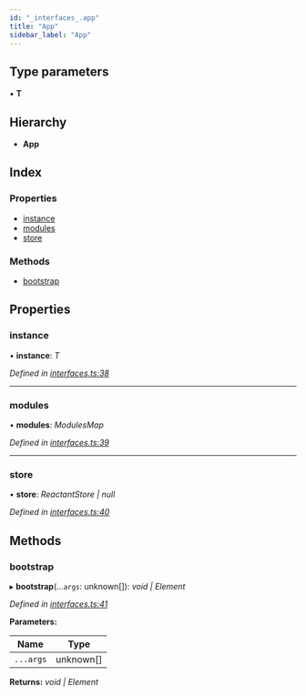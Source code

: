 ```yaml
---
id: "_interfaces_.app"
title: "App"
sidebar_label: "App"
---
```


## Type parameters

▪ **T**

## Hierarchy

* **App**

## Index

### Properties

* [instance](_interfaces_.app.md#instance)
* [modules](_interfaces_.app.md#modules)
* [store](_interfaces_.app.md#store)

### Methods

* [bootstrap](_interfaces_.app.md#bootstrap)

## Properties

###  instance

• **instance**: *T*

*Defined in [interfaces.ts:38](https://github.com/unadlib/reactant/blob/5e7c46f4/packages/reactant/src/interfaces.ts#L38)*

___

###  modules

• **modules**: *ModulesMap*

*Defined in [interfaces.ts:39](https://github.com/unadlib/reactant/blob/5e7c46f4/packages/reactant/src/interfaces.ts#L39)*

___

###  store

• **store**: *ReactantStore | null*

*Defined in [interfaces.ts:40](https://github.com/unadlib/reactant/blob/5e7c46f4/packages/reactant/src/interfaces.ts#L40)*

## Methods

###  bootstrap

▸ **bootstrap**(...`args`: unknown[]): *void | Element*

*Defined in [interfaces.ts:41](https://github.com/unadlib/reactant/blob/5e7c46f4/packages/reactant/src/interfaces.ts#L41)*

**Parameters:**

Name | Type |
------ | ------ |
`...args` | unknown[] |

**Returns:** *void | Element*
